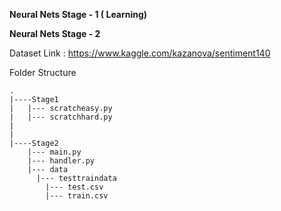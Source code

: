 **Neural Nets Stage - 1 ( Learning)**

**Neural Nets Stage - 2**

Dataset Link : https://www.kaggle.com/kazanova/sentiment140

Folder Structure
```
.
|----Stage1
|	|--- scratcheasy.py
|	|--- scratchhard.py
|
|
|----Stage2
	|--- main.py
	|--- handler.py
	|--- data
	  |--- testtraindata
	 	|--- test.csv
	  	|--- train.csv

```